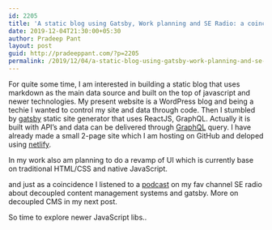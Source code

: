 ```yaml
---
id: 2205
title: 'A static blog using Gatsby, Work planning and SE Radio: a coincidence'
date: 2019-12-04T21:30:00+05:30
author: Pradeep Pant
layout: post
guid: http://pradeeppant.com/?p=2205
permalink: /2019/12/04/a-static-blog-using-gatsby-work-planning-and-se-radio-a-coincidence/
---
```

For quite some time, I am interested in building a static blog that uses markdown as the main data source and built on the top of javascript and newer technologies. My present website is a WordPress blog and being a techie I wanted to control my site and data through code. Then I stumbled by [gatsby](https://www.gatsbyjs.org/) static site generator that uses ReactJS, GraphQL. Actually it is built with API&#8217;s and data can be delivered through [GraphQL](https://graphql.org/) query. I have already made a small 2-page site which I am hosting on GitHub and deloped using [netlify](https://www.netlify.com/).

In my work also am planning to do a revamp of UI which is currently base on traditional HTML/CSS and native JavaScript.

and just as a coincidence I listened to a [podcast](https://www.se-radio.net/2019/11/episode-388-bob-kepford-on-decoupled-content-management-systems/) on my fav channel SE radio about decoupled content management systems and gatsby. More on decoupled CMS in my next post.

So time to explore newer JavaScript libs..